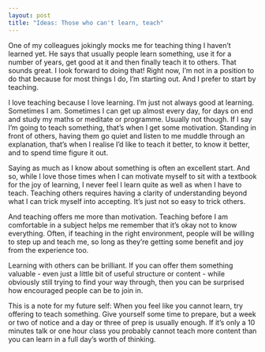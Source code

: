 ```yaml
---
layout: post
title: "Ideas: Those who can't learn, teach"
---
```


One of my colleagues jokingly mocks me for teaching thing I haven’t learned yet. He says that usually people learn something, use it for a number of years, get good at it and then finally teach it to others. That sounds great. I look forward to doing that! Right now, I’m not in a position to do that because for most things I do, I’m starting out. And I prefer to start by teaching.

I love teaching because I love learning. I’m just not always good at learning. Sometimes I am. Sometimes I can get up almost every day, for days on end and study my maths or meditate or programme. Usually not though. If I say I’m going to teach something, that’s when I get some motivation. Standing in front of others, having them go quiet and listen to me muddle through an explanation, that’s when I realise I’d like to teach it better, to know it better, and to spend time figure it out.

Saying as much as I know about something is often an excellent start. And so, while I love those times when I can motivate myself to sit with a textbook for the joy of learning, I never feel I learn quite as well as when I have to teach. Teaching others requires having a clarity of understanding beyond what I can trick myself into accepting. It’s just not so easy to trick others.

And teaching offers me more than motivation. Teaching before I am comfortable in a subject helps me remember that it’s okay not to know everything. Often, if teaching in the right environment, people will be willing to step up and teach me, so long as they’re getting some benefit and joy from the experience too.

Learning with others can be brilliant.  If you can offer them something valuable - even just a little bit of useful structure or content - while obviously still trying to find your way through, then you can be surprised how encouraged people can be to join in. 

This is a note for my future self: When you feel like you cannot learn, try offering to teach something. Give yourself some time to prepare, but a week or two of notice and a day or three of prep is usually enough. If it’s only a 10 minutes talk or one hour class you probably cannot teach more content than you can learn in a full day’s worth of thinking. 

